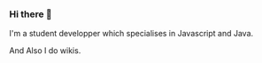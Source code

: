 ### Hi there 👋

I'm a student developper which specialises in Javascript and Java.

And Also I do wikis.
